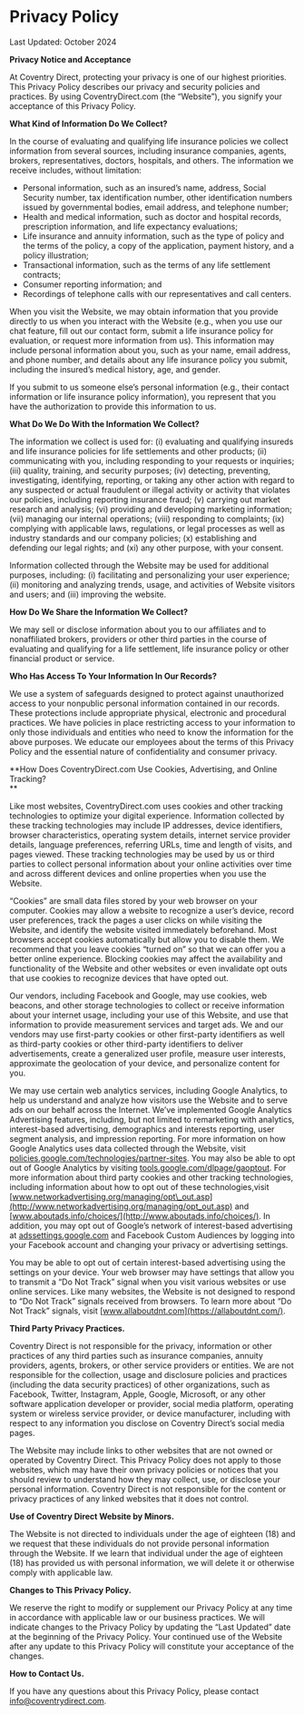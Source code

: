 Privacy Policy
==============

Last Updated: October 2024

**Privacy Notice and Acceptance**

At Coventry Direct, protecting your privacy is one of our highest priorities. This Privacy Policy describes our privacy and security policies and practices. By using CoventryDirect.com (the “Website”), you signify your acceptance of this Privacy Policy.

**What Kind of Information Do We Collect?**

In the course of evaluating and qualifying life insurance policies we collect information from several sources, including insurance companies, agents, brokers, representatives, doctors, hospitals, and others. The information we receive includes, without limitation:

* Personal information, such as an insured’s name, address, Social Security number, tax identification number, other identification numbers issued by governmental bodies, email address, and telephone number;
* Health and medical information, such as doctor and hospital records, prescription information, and life expectancy evaluations;
* Life insurance and annuity information, such as the type of policy and the terms of the policy, a copy of the application, payment history, and a policy illustration;
* Transactional information, such as the terms of any life settlement contracts;
* Consumer reporting information; and
* Recordings of telephone calls with our representatives and call centers.

When you visit the Website, we may obtain information that you provide directly to us when you interact with the Website (e.g., when you use our chat feature, fill out our contact form, submit a life insurance policy for evaluation, or request more information from us). This information may include personal information about you, such as your name, email address, and phone number, and details about any life insurance policy you submit, including the insured’s medical history, age, and gender.

If you submit to us someone else’s personal information (e.g., their contact information or life insurance policy information), you represent that you have the authorization to provide this information to us.

**What Do We Do With the Information We Collect?**

The information we collect is used for: (i) evaluating and qualifying insureds and life insurance policies for life settlements and other products; (ii) communicating with you, including responding to your requests or inquiries; (iii) quality, training, and security purposes; (iv) detecting, preventing, investigating, identifying, reporting, or taking any other action with regard to any suspected or actual fraudulent or illegal activity or activity that violates our policies, including reporting insurance fraud; (v) carrying out market research and analysis; (vi) providing and developing marketing information; (vii) managing our internal operations; (viii) responding to complaints; (ix) complying with applicable laws, regulations, or legal processes as well as industry standards and our company policies; (x) establishing and defending our legal rights; and (xi) any other purpose, with your consent.

Information collected through the Website may be used for additional purposes, including: (i) facilitating and personalizing your user experience; (ii) monitoring and analyzing trends, usage, and activities of Website visitors and users; and (iii) improving the website.

**How Do We Share the Information We Collect?**

We may sell or disclose information about you to our affiliates and to nonaffiliated brokers, providers or other third parties in the course of evaluating and qualifying for a life settlement, life insurance policy or other financial product or service.

**Who Has Access To Your Information In Our Records?**

We use a system of safeguards designed to protect against unauthorized access to your nonpublic personal information contained in our records. These protections include appropriate physical, electronic and procedural practices. We have policies in place restricting access to your information to only those individuals and entities who need to know the information for the above purposes. We educate our employees about the terms of this Privacy Policy and the essential nature of confidentiality and consumer privacy.

**How Does CoventryDirect.com Use Cookies, Advertising, and Online Tracking?  
**

Like most websites, CoventryDirect.com uses cookies and other tracking technologies to optimize your digital experience. Information collected by these tracking technologies may include IP addresses, device identifiers, browser characteristics, operating system details, internet service provider details, language preferences, referring URLs, time and length of visits, and pages viewed. These tracking technologies may be used by us or third parties to collect personal information about your online activities over time and across different devices and online properties when you use the Website.

“Cookies” are small data files stored by your web browser on your computer. Cookies may allow a website to recognize a user’s device, record user preferences, track the pages a user clicks on while visiting the Website, and identify the website visited immediately beforehand. Most browsers accept cookies automatically but allow you to disable them. We recommend that you leave cookies “turned on” so that we can offer you a better online experience. Blocking cookies may affect the availability and functionality of the Website and other websites or even invalidate opt outs that use cookies to recognize devices that have opted out.

Our vendors, including Facebook and Google, may use cookies, web beacons, and other storage technologies to collect or receive information about your internet usage, including your use of this Website, and use that information to provide measurement services and target ads. We and our vendors may use first-party cookies or other first-party identifiers as well as third-party cookies or other third-party identifiers to deliver advertisements, create a generalized user profile, measure user interests, approximate the geolocation of your device, and personalize content for you.

We may use certain web analytics services, including Google Analytics, to help us understand and analyze how visitors use the Website and to serve ads on our behalf across the Internet. We’ve implemented Google Analytics Advertising features, including, but not limited to remarketing with analytics, interest-based advertising, demographics and interests reporting, user segment analysis, and impression reporting. For more information on how Google Analytics uses data collected through the Website, visit [policies.google.com/technologies/partner-sites](https://policies.google.com/technologies/partner-sites). You may also be able to opt out of Google Analytics by visiting [tools.google.com/dlpage/gaoptout](https://tools.google.com/dlpage/gaoptout/). For more information about third party cookies and other tracking technologies, including information about how to opt out of these technologies,visit [www.networkadvertising.org/managing/opt\_out.asp](http://www.networkadvertising.org/managing/opt_out.asp) and [www.aboutads.info/choices/](http://www.aboutads.info/choices/). In addition, you may opt out of Google’s network of interest-based advertising at [adssettings.google.com](https://adssettings.google.com/) and Facebook Custom Audiences by logging into your Facebook account and changing your privacy or advertising settings.

You may be able to opt out of certain interest-based advertising using the settings on your device. Your web browser may have settings that allow you to transmit a “Do Not Track” signal when you visit various websites or use online services. Like many websites, the Website is not designed to respond to “Do Not Track” signals received from browsers. To learn more about “Do Not Track” signals, visit [www.allaboutdnt.com](https://allaboutdnt.com/).

**Third Party Privacy Practices.**

Coventry Direct is not responsible for the privacy, information or other practices of any third parties such as insurance companies, annuity providers, agents, brokers, or other service providers or entities. We are not responsible for the collection, usage and disclosure policies and practices (including the data security practices) of other organizations, such as Facebook, Twitter, Instagram, Apple, Google, Microsoft, or any other software application developer or provider, social media platform, operating system or wireless service provider, or device manufacturer, including with respect to any information you disclose on Coventry Direct’s social media pages.

The Website may include links to other websites that are not owned or operated by Coventry Direct. This Privacy Policy does not apply to those websites, which may have their own privacy policies or notices that you should review to understand how they may collect, use, or disclose your personal information. Coventry Direct is not responsible for the content or privacy practices of any linked websites that it does not control.

**Use of Coventry Direct Website by Minors.**

The Website is not directed to individuals under the age of eighteen (18) and we request that these individuals do not provide personal information through the Website. If we learn that individual under the age of eighteen (18) has provided us with personal information, we will delete it or otherwise comply with applicable law.

**Changes to This Privacy Policy.**

We reserve the right to modify or supplement our Privacy Policy at any time in accordance with applicable law or our business practices. We will indicate changes to the Privacy Policy by updating the “Last Updated” date at the beginning of the Privacy Policy. Your continued use of the Website after any update to this Privacy Policy will constitute your acceptance of the changes.

**How to Contact Us.**

If you have any questions about this Privacy Policy, please contact [info@coventrydirect.com](mailto:info@coventrydirect.com).